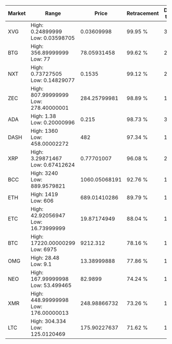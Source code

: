 | Market | Range | Price| Retracement | Doubles to 50% |
| --- | --- | --- | --- | --- |
| XVG | High: 0.24899999<br />Low: 0.03598705 | 0.03609998 | 99.95 % | 3.95 |
| BTG | High: 356.89999999<br />Low: 77 | 78.05931458 | 99.62 % | 2.78 |
| NXT | High: 0.73727505<br />Low: 0.14829077 | 0.1535 | 99.12 % | 2.88 |
| ZEC | High: 807.99999999<br />Low: 278.40000001 | 284.25799981 | 98.89 % | 1.91 |
| ADA | High: 1.38<br />Low: 0.20000996 | 0.215 | 98.73 % | 3.67 |
| DASH | High: 1360<br />Low: 458.00002272 | 482 | 97.34 % | 1.89 |
| XRP | High: 3.29871467<br />Low: 0.67412624 | 0.77701007 | 96.08 % | 2.56 |
| BCC | High: 3240<br />Low: 889.9579821 | 1060.05068191 | 92.76 % | 1.95 |
| ETH | High: 1419<br />Low: 606 | 689.01410286 | 89.79 % | 1.47 |
| ETC | High: 42.92056947<br />Low: 16.73999999 | 19.87174949 | 88.04 % | 1.50 |
| BTC | High: 17220.00000299<br />Low: 6975 | 9212.312 | 78.16 % | 1.31 |
| OMG | High: 28.48<br />Low: 9.1 | 13.38999888 | 77.86 % | 1.40 |
| NEO | High: 167.99999998<br />Low: 53.499465 | 82.9899 | 74.24 % | 1.33 |
| XMR | High: 448.99999998<br />Low: 176.00000013 | 248.98866732 | 73.26 % | 1.26 |
| LTC | High: 304.334<br />Low: 125.0120469 | 175.90227637 | 71.62 % | 1.22 |
